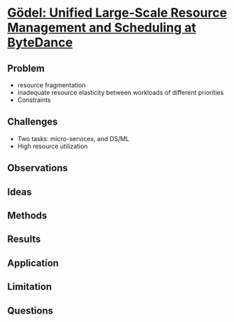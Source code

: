 # [Gödel: Unified Large-Scale Resource Management and Scheduling at ByteDance](https://dl.acm.org/doi/pdf/10.1145/3620678.3624663)
## Problem
- resource fragmentation
- inadequate resource elasticity between workloads of different priorities
- Constraints
## Challenges
- Two tasks: micro-services, and DS/ML
- High resource utilization

## Observations

## Ideas

## Methods

## Results

## Application

## Limitation

## Questions